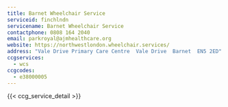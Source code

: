 ```yaml
---
title: Barnet Wheelchair Service
serviceid: finchlndn
servicename: Barnet Wheelchair Service
contactphone: 0808 164 2040
email: parkroyal@ajmhealthcare.org
website: https://northwestlondon.wheelchair.services/
address: "Vale Drive Primary Care Centre  Vale Drive  Barnet  EN5 2ED"
ccgservices:
  - wcs
ccgcodes:
  - e38000005
---
```


{{< ccg_service_detail >}}
